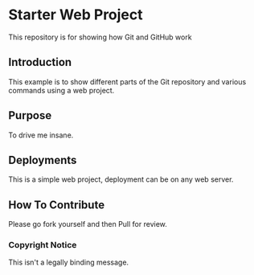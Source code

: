 # Starter Web Project

This repository is for showing how Git and GitHub work

## Introduction

This example is to show different parts of the Git repository and various commands using a web project.

## Purpose

To drive me insane.

## Deployments

This is a simple web project, deployment can be on any web server.

## How To Contribute

Please go fork yourself and then Pull for review.

### Copyright Notice

This isn't a legally binding message. 